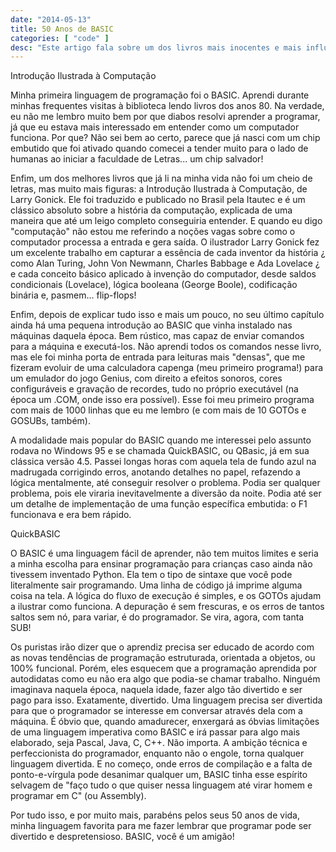 ```yaml
---
date: "2014-05-13"
title: 50 Anos de BASIC
categories: [ "code" ]
desc: "Este artigo fala sobre um dos livros mais inocentes e mais influente em toda minha vida: Introdução Ilustrada à Computação, com seus desenhos e explicações simples e seu bê-a-bá na programação do final usando BASIC."
---
```

Introdução Ilustrada à Computação

Minha primeira linguagem de programação foi o BASIC. Aprendi durante minhas frequentes visitas à biblioteca lendo livros dos anos 80. Na verdade, eu não me lembro muito bem por que diabos resolvi aprender a programar, já que eu estava mais interessado em entender como um computador funciona. Por que? Não sei bem ao certo, parece que já nasci com um chip embutido que foi ativado quando comecei a tender muito para o lado de humanas ao iniciar a faculdade de Letras... um chip salvador!

Enfim, um dos melhores livros que já li na minha vida não foi um cheio de letras, mas muito mais figuras: a Introdução Ilustrada à Computação, de Larry Gonick. Ele foi traduzido e publicado no Brasil pela Itautec e é um clássico absoluto sobre a história da computação, explicada de uma maneira que até um leigo completo conseguiria entender. E quando eu digo "computação" não estou me referindo a noções vagas sobre como o computador processa a entrada e gera saída. O ilustrador Larry Gonick fez um excelente trabalho em capturar a essência de cada inventor da história ¿ como Alan Turing, John Von Newmann, Charles Babbage e Ada Lovelace ¿ e cada conceito básico aplicado à invenção do computador, desde saldos condicionais (Lovelace), lógica booleana (George Boole), codificação binária e, pasmem... flip-flops!

Enfim, depois de explicar tudo isso e mais um pouco, no seu último capítulo ainda há uma pequena introdução ao BASIC que vinha instalado nas máquinas daquela época. Bem rústico, mas capaz de enviar comandos para a máquina e executá-los. Não aprendi todos os comandos nesse livro, mas ele foi minha porta de entrada para leituras mais "densas", que me fizeram evoluir de uma calculadora capenga (meu primeiro programa!) para um emulador do jogo Genius, com direito a efeitos sonoros, cores configuráveis e gravação de recordes, tudo no próprio executável (na época um .COM, onde isso era possível). Esse foi meu primeiro programa com mais de 1000 linhas que eu me lembro (e com mais de 10 GOTOs e GOSUBs, também).

A modalidade mais popular do BASIC quando me interessei pelo assunto rodava no Windows 95 e se chamada QuickBASIC, ou QBasic, já em sua clássica versão 4.5. Passei longas horas com aquela tela de fundo azul na madrugada corrigindo erros, anotando detalhes no papel, refazendo a lógica mentalmente, até conseguir resolver o problema. Podia ser qualquer problema, pois ele viraria inevitavelmente a diversão da noite. Podia até ser um detalhe de implementação de uma função específica embutida: o F1 funcionava e era bem rápido.

QuickBASIC

O BASIC é uma linguagem fácil de aprender, não tem muitos limites e seria a minha escolha para ensinar programação para crianças caso ainda não tivessem inventado Python. Ela tem o tipo de sintaxe que você pode literalmente sair programando. Uma linha de código já imprime alguma coisa na tela. A lógica do fluxo de execução é simples, e os GOTOs ajudam a ilustrar como funciona. A depuração é sem frescuras, e os erros de tantos saltos sem nó, para variar, é do programador. Se vira, agora, com tanta SUB!

Os puristas irão dizer que o aprendiz precisa ser educado de acordo com as novas tendências de programação estruturada, orientada a objetos, ou 100% funcional. Porém, eles esquecem que a programação aprendida por autodidatas como eu não era algo que podia-se chamar trabalho. Ninguém imaginava naquela época, naquela idade, fazer algo tão divertido e ser pago para isso. Exatamente, divertido. Uma linguagem precisa ser divertida para que o programador se interesse em conversar através dela com a máquina. É óbvio que, quando amadurecer, enxergará as óbvias limitações de uma linguagem imperativa como BASIC e irá passar para algo mais elaborado, seja Pascal, Java, C, C++. Não importa. A ambição técnica e perfeccionista do programador, enquanto não o engole, torna qualquer linguagem divertida. E no começo, onde erros de compilação e a falta de ponto-e-vírgula pode desanimar qualquer um, BASIC tinha esse espírito selvagem de "faço tudo o que quiser nessa linguagem até virar homem e programar em C" (ou Assembly).

Por tudo isso, e por muito mais, parabéns pelos seus 50 anos de vida, minha linguagem favorita para me fazer lembrar que programar pode ser divertido e despretensioso. BASIC, você é um amigão!

